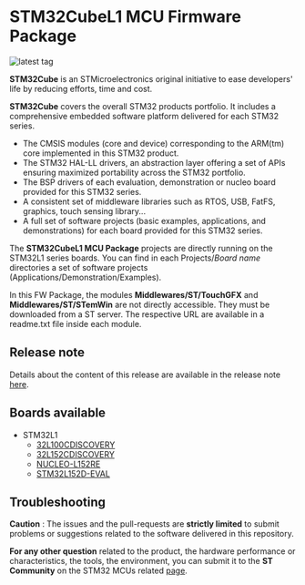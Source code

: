 # STM32CubeL1 MCU Firmware Package

![latest tag](https://img.shields.io/github/v/tag/STMicroelectronics/STM32CubeL1.svg?color=brightgreen)

**STM32Cube** is an STMicroelectronics original initiative to ease developers' life by reducing efforts, time and cost.

**STM32Cube** covers the overall STM32 products portfolio. It includes a comprehensive embedded software platform delivered for each STM32 series.
   * The CMSIS modules (core and device) corresponding to the ARM(tm) core implemented in this STM32 product.
   * The STM32 HAL-LL drivers, an abstraction layer offering a set of APIs ensuring maximized portability across the STM32 portfolio.
   * The BSP drivers of each evaluation, demonstration or nucleo board provided for this STM32 series.
   * A consistent set of middleware libraries such as RTOS, USB, FatFS, graphics, touch sensing library...
   * A full set of software projects (basic examples, applications, and demonstrations) for each board provided for this STM32 series.

The **STM32CubeL1 MCU Package** projects are directly running on the STM32L1 series boards. You can find in each Projects/*Board name* directories a set of software projects (Applications/Demonstration/Examples).

In this FW Package, the modules **Middlewares/ST/TouchGFX** and **Middlewares/ST/STemWin** are not directly accessible. They must be downloaded from a ST server. The respective URL are available in a readme.txt file inside each module.

## Release note

Details about the content of this release are available in the release note [here](https://htmlpreview.github.io/?https://github.com/STMicroelectronics/STM32CubeL1/blob/master/Release_Notes.html).

## Boards available

  * STM32L1
    * [32L100CDISCOVERY](https://www.st.com/en/evaluation-tools/32l100cdiscovery.html)
    * [32L152CDISCOVERY](https://www.st.com/en/evaluation-tools/32l152cdiscovery.html)
    * [NUCLEO-L152RE](https://www.st.com/en/evaluation-tools/nucleo-l152re.html)
    * [STM32L152D-EVAL](https://www.st.com/en/evaluation-tools/stm32l152d-eval.html)

## Troubleshooting

**Caution** : The issues and the pull-requests are **strictly limited** to submit problems or suggestions related to the software delivered in this repository.

**For any other question** related to the product, the hardware performance or characteristics, the tools, the environment, you can submit it to the **ST Community** on the STM32 MCUs related [page](https://community.st.com/s/group/0F90X000000AXsASAW/stm32-mcus).
